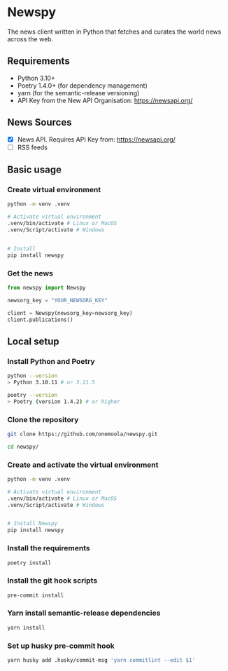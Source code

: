 # Newspy

The news client written in Python that fetches and curates the world news across the web.

## Requirements

* Python 3.10+
* Poetry 1.4.0+ (for dependency management)
* yarn (for the semantic-release versioning)
* API Key from the New API Organisation: https://newsapi.org/

## News Sources

- [X] News API. Requires API Key from: https://newsapi.org/
- [ ] RSS feeds

## Basic usage

### Create virtual environment

```bash
python -m venv .venv

# Activate virtual environment
.venv/bin/activate # Linux or MacOS
.venv/Script/activate # Windows


# Install
pip install newspy
```

### Get the news

```python
from newspy import Newspy

newsorg_key = "YOUR_NEWSORG_KEY"

client = Newspy(newsorg_key=newsorg_key)
client.publications()
```

## Local setup

### Install Python and Poetry

```bash
python --version
> Python 3.10.11 # or 3.11.5

poetry --version
> Poetry (version 1.4.2) # or higher
```

### Clone the repository

```bash
git clone https://github.com/onemoola/newspy.git

cd newspy/
```

### Create and activate the virtual environment

```bash
python -m venv .venv

# Activate virtual environment
.venv/bin/activate # Linux or MacOS
.venv/Script/activate # Windows


# Install Newspy
pip install newspy
```

### Install the requirements

```bash
poetry install
```

### Install the git hook scripts

```bash
pre-commit install
```

### Yarn install semantic-release dependencies

```bash
yarn install
```

### Set up husky pre-commit hook

```bash
yarn husky add .husky/commit-msg 'yarn commitlint --edit $1'
```
